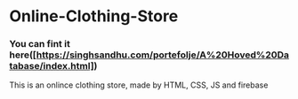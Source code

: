 # Online-Clothing-Store

### You can fint it here([https://singhsandhu.com/portefolje/A%20Hoved%20Database/index.html])
This is an onlince clothing store, made by HTML, CSS, JS and firebase
